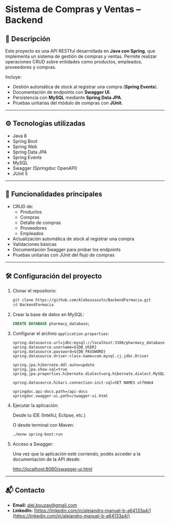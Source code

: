 # Sistema de Compras y Ventas – Backend

## 📌 Descripción

Este proyecto es una API RESTful desarrollada en **Java con Spring**, que implementa un sistema de gestión de compras y ventas. Permite realizar operaciones CRUD sobre entidades como productos, empleados, proveedores y compras.

Incluye:

- Gestión automática de stock al registrar una compra (**Spring Events**).
- Documentación de endpoints con **Swagger UI**.
- Persistencia con **MySQL** mediante **Spring Data JPA**.
- Pruebas unitarias del módulo de compras con **JUnit**.

---

## ⚙️ Tecnologías utilizadas

- Java 8  
- Spring Boot  
- Spring Web  
- Spring Data JPA  
- Spring Events  
- MySQL  
- Swagger (Springdoc OpenAPI)  
- JUnit 5  

---

## 🚀 Funcionalidades principales

- CRUD de:  
  - Productos  
  - Compras  
  - Detalle de compras  
  - Proveedores  
  - Empleados  
- Actualización automática de stock al registrar una compra  
- Validaciones básicas  
- Documentación Swagger para probar los endpoints  
- Pruebas unitarias con JUnit del flujo de compras  

---

## 🛠️ Configuración del proyecto

1. Clonar el repositorio:

   ```bash
   git clone https://github.com/Alebouzasutn/BackendFarmacia.git
   cd BackendFarmacia
   ```

2. Crear la base de datos en MySQL:

   ```sql
   CREATE DATABASE pharmacy_database;
   ```

3. Configurar el archivo `application.properties`:

   ```properties
   spring.datasource.url=jdbc:mysql://localhost:3306/pharmacy_database
   spring.datasource.username=${DB_USER}
   spring.datasource.password=${DB_PASSWORD}
   spring.datasource.driver-class-name=com.mysql.cj.jdbc.Driver

   spring.jpa.hibernate.ddl-auto=update
   spring.jpa.show-sql=true
   spring.jpa.properties.hibernate.dialect=org.hibernate.dialect.MySQL8Dialect

   spring.datasource.hikari.connection-init-sql=SET NAMES utf8mb4

   springdoc.api-docs.path=/api-docs
   springdoc.swagger-ui.path=/swagger-ui.html
   ```

4. Ejecutar la aplicación:

   Desde tu IDE (IntelliJ, Eclipse, etc.)  

   O desde terminal con Maven:

   ```bash
   ./mvnw spring-boot:run
   ```

5. Acceso a Swagger:

   Una vez que la aplicación esté corriendo, podés acceder a la documentación de la API desde:  

   [http://localhost:8080/swagger-ui.html](http://localhost:8080/swagger-ui.html)

---

## 📬 Contacto

- **Email:** alej.bouzas@gmail.com  
- **LinkedIn:** [https://linkedin.com/in/alejandro-manuel-b-a64133a4/](https://linkedin.com/in/alejandro-manuel-b-a64133a4/)
